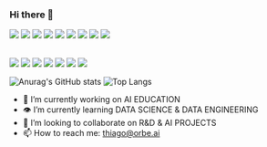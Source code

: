 ### Hi there 👋

<div>
  <a href="https://https://orbe.ai/" target="_blank"><img src="https://orbe.ai/images/og-image.jpg" target="_blank"></a>
  <a href="https://api.whatsapp.com/send?phone=5511932903614" target="_blank"><img src="https://img.shields.io/badge/WhatsApp-25D366?style=for-the-badge&logo=whatsapp&logoColor=white" target="_blank"></a>
  <a href="mailto:thiago@orbe.ai" target="_blank"><img src="https://img.shields.io/badge/Gmail-D14836?style=for-the-badge&logo=gmail&logoColor=white" target="_blank"></a>
  <a href="https://www.instagram.com/thiagobnferraz/" target="_blank"><img src="https://img.shields.io/badge/Instagram-E4405F?style=for-the-badge&logo=instagram&logoColor=white" target="_blank"></a>
  <a href="https://www.facebook.com/thiago.ferraz.1238" target="_blank"><img src="https://img.shields.io/badge/Facebook-1877F2?style=for-the-badge&logo=facebook&logoColor=white" target="_blank"></a>
  <a href="https://twitter.com/thiagobnferraz" target="_blank"><img src="https://img.shields.io/badge/Twitter-1DA1F2?style=for-the-badge&logo=twitter&logoColor=white" target="_blank"></a>
  <a href="https://www.youtube.com/channel/UCbZXrZA7MFOm8xNgxs3w_dA" target="_blank"><img src="https://img.shields.io/badge/YouTube-FF0000?style=for-the-badge&logo=youtube&logoColor=white" target="_blank"></a>
  <a href="https://www.linkedin.com/in/thiago-ferraz-5049a126/" target="_blank"><img src="https://img.shields.io/badge/LinkedIn-0077B5?style=for-the-badge&logo=linkedin&logoColor=white" target="_blank"></a>
  <a href="https://dulei711.medium.com/" target="_blank"><img src="https://img.shields.io/badge/Medium-12100E?style=for-the-badge&logo=medium&logoColor=white" target="_blank"></a>
<div>
<br>

![](https://img.shields.io/badge/GitHub-100000?style=for-the-badge&logo=github&logoColor=white)
![](https://img.shields.io/badge/Medium-12100E?style=for-the-badge&logo=medium&logoColor=white)
![](https://img.shields.io/badge/Python-14354C?style=for-the-badge&logo=python&logoColor=white)
![](https://img.shields.io/badge/C%2B%2B-00599C?style=for-the-badge&logo=c%2B%2B&logoColor=white)
![](https://img.shields.io/badge/R-276DC3?style=for-the-badge&logo=r&logoColor=white)
![](https://img.shields.io/badge/Markdown-000000?style=for-the-badge&logo=markdown&logoColor=white)
![](https://img.shields.io/github/followers/thiago-orbe-ai.svg?style=social&label=Follow&maxAge=2592000)
<!--
themes: dark, radical, merko, gruvbox, tokyonight, onedark, cobalt, synthwave, highcontrast, dracula
-->

![Anurag's GitHub stats](https://github-readme-stats.vercel.app/api?username=thiago-orbe-ai&show_icons=true&theme=dark)
![Top Langs](https://github-readme-stats.vercel.app/api/top-langs/?username=thiago-orbe-ai&layout=compact&theme=dark)


- 💼 I’m currently working on AI EDUCATION
- 👁 I’m currently learning DATA SCIENCE & DATA ENGINEERING
- 🤝 I’m looking to collaborate on R&D & AI PROJECTS
- 📫 How to reach me: thiago@orbe.ai


